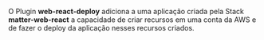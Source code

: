 O Plugin **web-react-deploy** adiciona a uma aplicação criada pela Stack **matter-web-react** a capacidade de criar recursos em uma conta da AWS e de fazer o deploy da aplicação nesses recursos criados.
